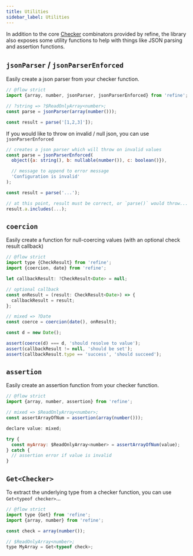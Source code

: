```yaml
---
title: Utilities
sidebar_label: Utilities
---
```


In addition to the core [Checker](/docs/guides/refine/Checkers) combinators provided by refine, the library also exposes some utility functions to help with things like JSON parsing and assertion functions.


## `jsonParser` / `jsonParserEnforced`

Easily create a json parser from your checker function.

```javascript
// @flow strict
import {array, number, jsonParser, jsonParserEnforced} from 'refine';

// ?string => ?$ReadOnlyArray<number>;
const parse = jsonParser(array(number()));

const result = parse('[1,2,3]']);
```

If you would like to throw on invalid / null json, you can use `jsonParserEnforced`

```javascript
// creates a json parser which will throw on invalid values
const parse = jsonParserEnforced(
  object({a: string(), b: nullable(number()), c: boolean()}),

  // message to append to error message
  'Configuration is invalid'
);

const result = parse('...');

// at this point, result must be correct, or `parse()` would throw...
result.a.includes(...);
```

## `coercion`

Easily create a function for null-coercing values (with an optional check result callback)

```javascript
// @flow strict
import type {CheckResult} from 'refine';
import {coercion, date} from 'refine';

let callbackResult: ?CheckResult<Date> = null;

// optional callback
const onResult = (result: CheckResult<Date>) => {
  callbackResult = result;
};

// mixed => ?Date
const coerce = coercion(date(), onResult);

const d = new Date();

assert(coerce(d) === d, 'should resolve to value');
assert(callbackResult != null, 'should be set');
assert(callbackResult.type == 'success', 'should succeed');
```

## `assertion`

Easily create an assertion function from your checker function.

```javascript
// @flow strict
import {array, number, assertion} from 'refine';

// mixed => $ReadOnlyArray<number>;
const assertArrayOfNum = assertion(array(number()));

declare value: mixed;

try {
  const myArray: $ReadOnlyArray<number> = assertArrayOfNum(value);
} catch {
  // assertion error if value is invalid
}
```

## `Get<Checker>`

To extract the underlying type from a checker function, you can use `Get<typeof checker>`...

```javascript
// @flow strict
import type {Get} from 'refine';
import {array, number} from 'refine';

const check = array(number());

// $ReadOnlyArray<number>;
type MyArray = Get<typeof check>;
```
